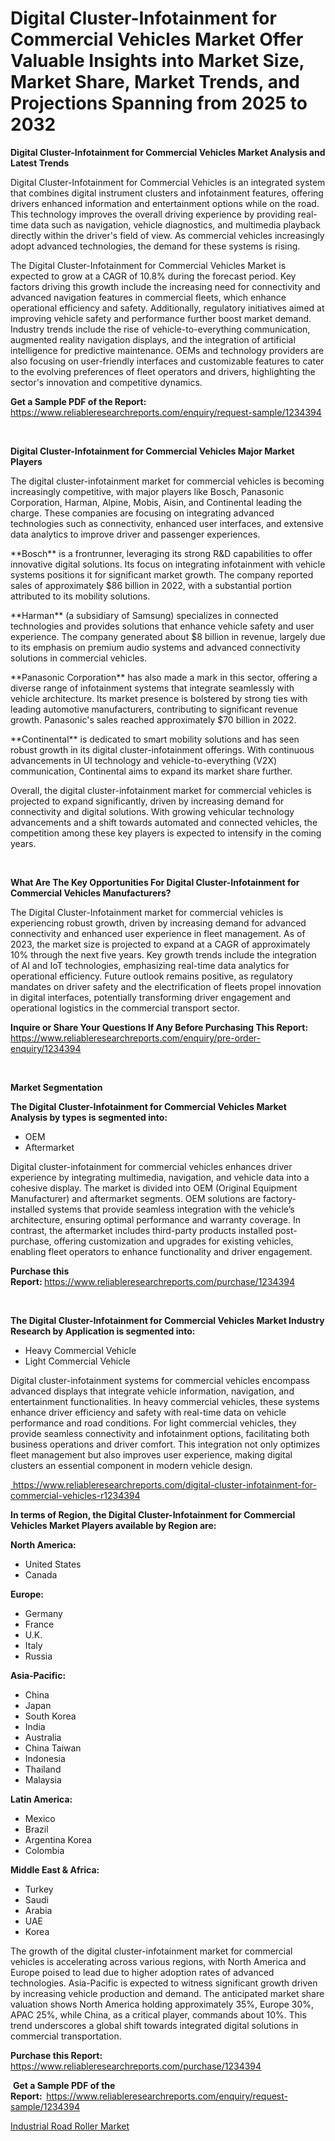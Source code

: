 <p><h1>Digital Cluster-Infotainment for Commercial Vehicles Market Offer Valuable Insights into Market Size, Market Share, Market Trends, and Projections Spanning from 2025 to 2032</h1></p><p><strong>Digital Cluster-Infotainment for Commercial Vehicles Market Analysis and Latest Trends</strong></p>
<p><p>Digital Cluster-Infotainment for Commercial Vehicles is an integrated system that combines digital instrument clusters and infotainment features, offering drivers enhanced information and entertainment options while on the road. This technology improves the overall driving experience by providing real-time data such as navigation, vehicle diagnostics, and multimedia playback directly within the driver's field of view. As commercial vehicles increasingly adopt advanced technologies, the demand for these systems is rising.</p><p>The Digital Cluster-Infotainment for Commercial Vehicles Market is expected to grow at a CAGR of 10.8% during the forecast period. Key factors driving this growth include the increasing need for connectivity and advanced navigation features in commercial fleets, which enhance operational efficiency and safety. Additionally, regulatory initiatives aimed at improving vehicle safety and performance further boost market demand. Industry trends include the rise of vehicle-to-everything communication, augmented reality navigation displays, and the integration of artificial intelligence for predictive maintenance. OEMs and technology providers are also focusing on user-friendly interfaces and customizable features to cater to the evolving preferences of fleet operators and drivers, highlighting the sector's innovation and competitive dynamics.</p></p>
<p><strong>Get a Sample PDF of the Report:&nbsp;</strong> <a href="https://www.reliableresearchreports.com/enquiry/request-sample/1234394?utm_campaign=2738&utm_medium=2&utm_source=Github&utm_content=ia&utm_term=31032025&utm_id=digital-cluster-infotainment-for-commercial-vehicles">https://www.reliableresearchreports.com/enquiry/request-sample/1234394</a></p>
<p>&nbsp;</p>
<p><strong>Digital Cluster-Infotainment for Commercial Vehicles Major Market Players</strong></p>
<p><p>The digital cluster-infotainment market for commercial vehicles is becoming increasingly competitive, with major players like Bosch, Panasonic Corporation, Harman, Alpine, Mobis, Aisin, and Continental leading the charge. These companies are focusing on integrating advanced technologies such as connectivity, enhanced user interfaces, and extensive data analytics to improve driver and passenger experiences.</p><p>**Bosch** is a frontrunner, leveraging its strong R&D capabilities to offer innovative digital solutions. Its focus on integrating infotainment with vehicle systems positions it for significant market growth. The company reported sales of approximately $86 billion in 2022, with a substantial portion attributed to its mobility solutions.</p><p>**Harman** (a subsidiary of Samsung) specializes in connected technologies and provides solutions that enhance vehicle safety and user experience. The company generated about $8 billion in revenue, largely due to its emphasis on premium audio systems and advanced connectivity solutions in commercial vehicles.</p><p>**Panasonic Corporation** has also made a mark in this sector, offering a diverse range of infotainment systems that integrate seamlessly with vehicle architecture. Its market presence is bolstered by strong ties with leading automotive manufacturers, contributing to significant revenue growth. Panasonic's sales reached approximately $70 billion in 2022.</p><p>**Continental** is dedicated to smart mobility solutions and has seen robust growth in its digital cluster-infotainment offerings. With continuous advancements in UI technology and vehicle-to-everything (V2X) communication, Continental aims to expand its market share further.</p><p>Overall, the digital cluster-infotainment market for commercial vehicles is projected to expand significantly, driven by increasing demand for connectivity and digital solutions. With growing vehicular technology advancements and a shift towards automated and connected vehicles, the competition among these key players is expected to intensify in the coming years.</p></p>
<p>&nbsp;</p>
<p><strong>What Are The Key Opportunities For Digital Cluster-Infotainment for Commercial Vehicles Manufacturers?</strong></p>
<p><p>The Digital Cluster-Infotainment market for commercial vehicles is experiencing robust growth, driven by increasing demand for advanced connectivity and enhanced user experience in fleet management. As of 2023, the market size is projected to expand at a CAGR of approximately 10% through the next five years. Key growth trends include the integration of AI and IoT technologies, emphasizing real-time data analytics for operational efficiency. Future outlook remains positive, as regulatory mandates on driver safety and the electrification of fleets propel innovation in digital interfaces, potentially transforming driver engagement and operational logistics in the commercial transport sector.</p></p>
<p><strong>Inquire or Share Your Questions If Any Before Purchasing This Report:</strong> <a href="https://www.reliableresearchreports.com/enquiry/pre-order-enquiry/1234394?utm_campaign=2738&utm_medium=2&utm_source=Github&utm_content=ia&utm_term=31032025&utm_id=digital-cluster-infotainment-for-commercial-vehicles">https://www.reliableresearchreports.com/enquiry/pre-order-enquiry/1234394</a></p>
<p>&nbsp;</p>
<p><strong>Market Segmentation</strong></p>
<p><strong>The Digital Cluster-Infotainment for Commercial Vehicles Market Analysis by types is segmented into:</strong></p>
<p><ul><li>OEM</li><li>Aftermarket</li></ul></p>
<p><p>Digital cluster-infotainment for commercial vehicles enhances driver experience by integrating multimedia, navigation, and vehicle data into a cohesive display. The market is divided into OEM (Original Equipment Manufacturer) and aftermarket segments. OEM solutions are factory-installed systems that provide seamless integration with the vehicle’s architecture, ensuring optimal performance and warranty coverage. In contrast, the aftermarket includes third-party products installed post-purchase, offering customization and upgrades for existing vehicles, enabling fleet operators to enhance functionality and driver engagement.</p></p>
<p><strong>Purchase this Report:&nbsp;</strong><a href="https://www.reliableresearchreports.com/purchase/1234394?utm_campaign=2738&utm_medium=2&utm_source=Github&utm_content=ia&utm_term=31032025&utm_id=digital-cluster-infotainment-for-commercial-vehicles">https://www.reliableresearchreports.com/purchase/1234394</a></p>
<p>&nbsp;</p>
<p><strong>The Digital Cluster-Infotainment for Commercial Vehicles Market Industry Research by Application is segmented into:</strong></p>
<p><ul><li>Heavy Commercial Vehicle</li><li>Light Commercial Vehicle</li></ul></p>
<p><p>Digital cluster-infotainment systems for commercial vehicles encompass advanced displays that integrate vehicle information, navigation, and entertainment functionalities. In heavy commercial vehicles, these systems enhance driver efficiency and safety with real-time data on vehicle performance and road conditions. For light commercial vehicles, they provide seamless connectivity and infotainment options, facilitating both business operations and driver comfort. This integration not only optimizes fleet management but also improves user experience, making digital clusters an essential component in modern vehicle design.</p></p>
<p><a href="https://www.reliableresearchreports.com/digital-cluster-infotainment-for-commercial-vehicles-r1234394?utm_campaign=2738&utm_medium=2&utm_source=Github&utm_content=ia&utm_term=31032025&utm_id=digital-cluster-infotainment-for-commercial-vehicles">&nbsp;https://www.reliableresearchreports.com/digital-cluster-infotainment-for-commercial-vehicles-r1234394</a></p>
<p><strong>In terms of Region, the Digital Cluster-Infotainment for Commercial Vehicles Market Players available by Region are:</strong></p>
<p>
    <p> <strong> North America: </strong>
        <ul>
            <li>United States</li>
            <li>Canada</li>
        </ul>
        </p> 
    <p> <strong> Europe: </strong>
        <ul>
            <li>Germany</li>
            <li>France</li>
            <li>U.K.</li>
            <li>Italy</li>
            <li>Russia</li>
        </ul>
        </p> 
    <p> <strong> Asia-Pacific: </strong>
        <ul>
            <li>China</li>
            <li>Japan</li>
            <li>South Korea</li>
            <li>India</li>
            <li>Australia</li>
            <li>China Taiwan</li>
            <li>Indonesia</li>
            <li>Thailand</li>
            <li>Malaysia</li>
        </ul>
        </p> 
    <p> <strong> Latin America: </strong>
        <ul>
            <li>Mexico</li>
            <li>Brazil</li>
            <li>Argentina Korea</li>
            <li>Colombia</li>
        </ul>
        </p> 
    <p> <strong> Middle East & Africa: </strong>
        <ul>
            <li>Turkey</li>
            <li>Saudi</li>
            <li>Arabia</li>
            <li>UAE</li>
            <li>Korea</li>
        </ul>
    </p>
    </p>
<p><p>The growth of the digital cluster-infotainment market for commercial vehicles is accelerating across various regions, with North America and Europe poised to lead due to higher adoption rates of advanced technologies. Asia-Pacific is expected to witness significant growth driven by increasing vehicle production and demand. The anticipated market share valuation shows North America holding approximately 35%, Europe 30%, APAC 25%, while China, as a critical player, commands about 10%. This trend underscores a global shift towards integrated digital solutions in commercial transportation.</p></p>
<p><strong>Purchase this Report: </strong><a href="https://www.reliableresearchreports.com/purchase/1234394?utm_campaign=2738&utm_medium=2&utm_source=Github&utm_content=ia&utm_term=31032025&utm_id=digital-cluster-infotainment-for-commercial-vehicles">https://www.reliableresearchreports.com/purchase/1234394</a></p>
<p>&nbsp;<strong>Get a Sample PDF of the Report:&nbsp;&nbsp;</strong><a href="https://www.reliableresearchreports.com/enquiry/request-sample/1234394?utm_campaign=2738&utm_medium=2&utm_source=Github&utm_content=ia&utm_term=31032025&utm_id=digital-cluster-infotainment-for-commercial-vehicles">https://www.reliableresearchreports.com/enquiry/request-sample/1234394</a></p>
<p><strong></strong></p>
<p><p><a href="https://github.com/akaalahk/Market-Research-Report-List-1/blob/main/industrial-road-roller-market.md?utm_campaign=2738&utm_medium=2&utm_source=Github&utm_content=ia&utm_term=31032025&utm_id=digital-cluster-infotainment-for-commercial-vehicles">Industrial Road Roller Market</a></p></p>